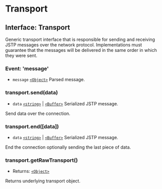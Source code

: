 # Transport

## Interface: Transport

Generic transport interface that is responsible for sending and receiving JSTP
messages over the network protocol. Implementations must guarantee that the
messages will be delivered in the same order in which they were sent.

### Event: 'message'

- `message` [`<Object>`][object] Parsed message.

### transport.send(data)

- `data` [`<string>`][string] | [`<Buffer>`][buffer] Serialized JSTP message.

Send data over the connection.

### transport.end(\[data\])

- `data` [`<string>`][string] | [`<Buffer>`][buffer] Serialized JSTP message.

End the connection optionally sending the last piece of data.

### transport.getRawTransport()

- Returns: [`<Object>`][object]

Returns underlying transport object.

[buffer]: http://nodejs.org/api/buffer.html#buffer_class_buffer
[object]: https://developer.mozilla.org/en-US/docs/Web/JavaScript/Reference/Global_Objects/Object
[string]: https://developer.mozilla.org/en-US/docs/Web/JavaScript/Data_structures#String_type
